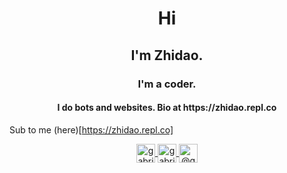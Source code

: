 <h1 align="center">Hi</h1>
<h2 align="center">I'm Zhidao.</h2>
<h3 align="center">I'm a coder.</h3>

<h4 align="center"> I do bots and websites. Bio at https://zhidao.repl.co</h4>

Sub to me (here)[https://zhidao.repl.co]
 

<!--
**zhidaothecoder/zhidaothecoder** is a ✨ _special_ ✨ repository because its `README.md` (this file) appears on your GitHub profile.

Here are some ideas to get you started:

- 🔭 I’m currently working on ...
- 🌱 I’m currently learning ...
- 👯 I’m looking to collaborate on ...
- 🤔 I’m looking for help with ...
- 💬 Ask me about ...
- 📫 How to reach me: ...
- 😄 Pronouns: ...
- ⚡ Fun fact: ...
-->
<p align="center">
<a href="https://discord.gg/AKe7dw5" target="blank"><img align="center" src="https://cdn.jsdelivr.net/npm/simple-icons@3.0.1/icons/discord.svg" alt="gabrieltanner" height="30" width="30" />  </a>
<a href="https://twitter.com/@ZhidaoCo" target="blank"><img align="center" src="https://cdn.jsdelivr.net/npm/simple-icons@3.0.1/icons/twitter.svg" alt="gabrieltanner14" height="30" width="30" />  </a>
<a href="https://www.reddit.com/user/ZhidaoCo" target="blank"><img align="center" src="https://cdn.jsdelivr.net/npm/simple-icons@3.0.1/icons/reddit.svg" alt="@gabrieltanner" height="30" width="30" />  </a>
</p>
